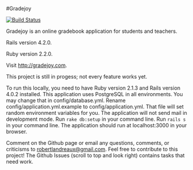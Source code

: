 #Gradejoy

[![Build Status](https://travis-ci.org/robertlandreaux/Gradejoy.png)](https://travis-ci.org/robertlandreaux/Gradejoy)

Gradejoy is an online gradebook application for students and teachers.

Rails version 4.2.0.

Ruby version 2.2.0.

Visit http://gradejoy.com.

This project is still in progess; not every feature works yet.

To run this locally, you need to have Ruby version 2.1.3 and Rails version 4.0.2 installed.
This application uses PostgreSQL in all environments. You may change that in config/database.yml.
Rename config/application.yml.example to config/application.yml. That file will set random environment variables for you.
The application will not send mail in development mode. Run `rake db:setup` in your command line. Run `rails s` in your command line. The application should run at localhost:3000
in your browser.

Comment on the Github page or email any questions, comments, or criticisms to robertlandreaux@gmail.com.
Feel free to contribute to this project! The Github Issues (scroll to top and look right) contains tasks that need work.
